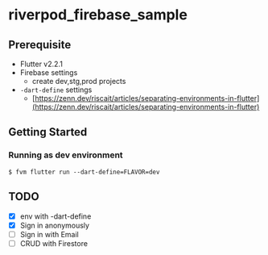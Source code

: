 # riverpod_firebase_sample

## Prerequisite

- Flutter v2.2.1
- Firebase settings
  - create dev,stg,prod projects
- `-dart-define` settings
  - [https://zenn.dev/riscait/articles/separating-environments-in-flutter](https://zenn.dev/riscait/articles/separating-environments-in-flutter)

## Getting Started

### Running as dev environment

```
$ fvm flutter run --dart-define=FLAVOR=dev
```

## TODO

- [x] env with -dart-define
- [x] Sign in anonymously
- [ ] Sign in with Email
- [ ] CRUD with Firestore
